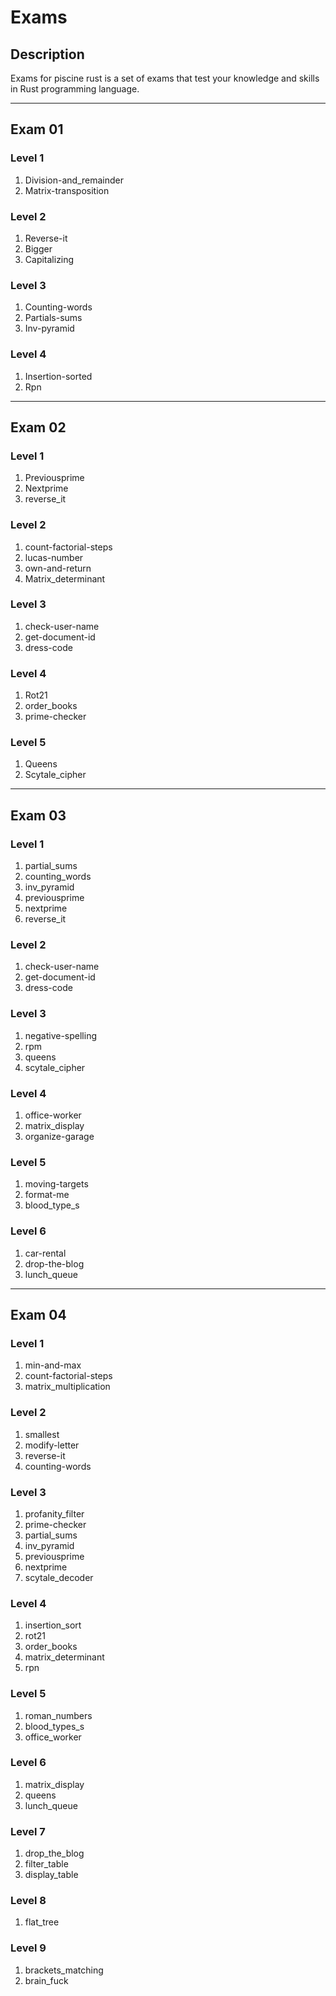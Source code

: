 # Exams

## Description

Exams for piscine rust is a set of exams that test your knowledge and skills in Rust
programming language.

---

## Exam 01

### Level 1

1. Division-and_remainder
2. Matrix-transposition

### Level 2

1. Reverse-it
2. Bigger
3. Capitalizing

### Level 3

1. Counting-words
2. Partials-sums
3. Inv-pyramid

### Level 4

1. Insertion-sorted
2. Rpn

---

## Exam 02

### Level 1

1. Previousprime
2. Nextprime
3. reverse_it

### Level 2

1. count-factorial-steps
2. lucas-number
3. own-and-return
4. Matrix_determinant

### Level 3

1. check-user-name
2. get-document-id
3. dress-code

### Level 4

1. Rot21
2. order_books
3. prime-checker

### Level 5

1. Queens
2. Scytale_cipher

---

## Exam 03

### Level 1

1. partial_sums
2. counting_words
3. inv_pyramid
4. previousprime
5. nextprime
6. reverse_it

### Level 2

1. check-user-name
2. get-document-id
3. dress-code

### Level 3

1. negative-spelling
2. rpm
3. queens
4. scytale_cipher

### Level 4

1. office-worker
2. matrix_display
3. organize-garage

### Level 5

1. moving-targets
2. format-me
3. blood_type_s

### Level 6

1. car-rental
2. drop-the-blog
3. lunch_queue

---

## Exam 04

### Level 1

1. min-and-max
2. count-factorial-steps
3. matrix_multiplication

### Level 2

1. smallest
2. modify-letter
3. reverse-it
4. counting-words

### Level 3

1. profanity_filter
2. prime-checker
3. partial_sums
4. inv_pyramid
5. previousprime
6. nextprime
7. scytale_decoder

### Level 4

1. insertion_sort
2. rot21
3. order_books
4. matrix_determinant
5. rpn

### Level 5

1. roman_numbers
2. blood_types_s
3. office_worker

### Level 6

1. matrix_display
2. queens
3. lunch_queue

### Level 7

1. drop_the_blog
2. filter_table
3. display_table

### Level 8

1. flat_tree

### Level 9

1. brackets_matching
2. brain_fuck
